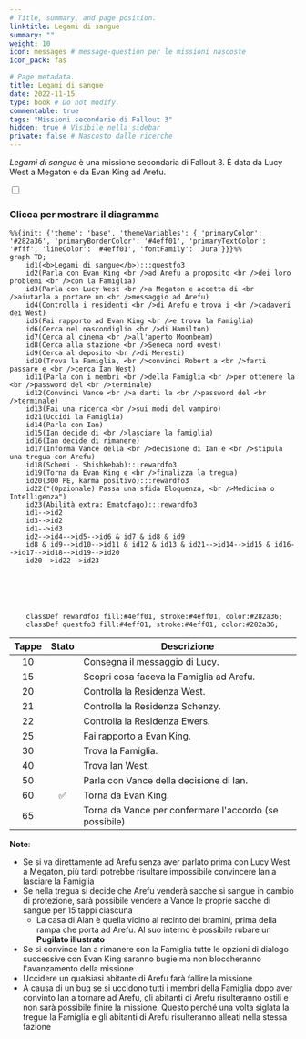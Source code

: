 ```yaml
---
# Title, summary, and page position.
linktitle: Legami di sangue
summary: ""
weight: 10
icon: messages # message-question per le missioni nascoste
icon_pack: fas

# Page metadata.
title: Legami di sangue
date: 2022-11-15
type: book # Do not modify.
commentable: true
tags: "Missioni secondarie di Fallout 3"
hidden: true # Visibile nella sidebar
private: false # Nascosto dalle ricerche
---
```


<div class="fo3">

*Legami di sangue* è una missione secondaria di Fallout 3. È data da Lucy West a Megaton e da Evan King ad Arefu.



<section class="chart-collapse">
<input type="checkbox" name="collapse2" id="handle2">
<h3 class="handle">
<label for="handle2">Clicca per mostrare il diagramma</label>
</h3>
<div class="content">

```mermaid
%%{init: {'theme': 'base', 'themeVariables': { 'primaryColor': '#282a36', 'primaryBorderColor': '#4eff01', 'primaryTextColor': '#fff', 'lineColor': '#4eff01', 'fontFamily': 'Jura'}}}%%
graph TD;
    id1(<b>Legami di sangue</b>):::questfo3
    id2(Parla con Evan King <br />ad Arefu a proposito <br />dei loro problemi <br />con la Famiglia)
    id3(Parla con Lucy West <br />a Megaton e accetta di <br />aiutarla a portare un <br />messaggio ad Arefu)
    id4(Controlla i residenti <br />di Arefu e trova i <br />cadaveri dei West)
    id5(Fai rapporto ad Evan King <br />e trova la Famiglia)
    id6(Cerca nel nascondiglio <br />di Hamilton)
    id7(Cerca al cinema <br />all'aperto Moonbeam) 
    id8(Cerca alla stazione <br />Seneca nord ovest)
    id9(Cerca al deposito <br />di Meresti)
    id10(Trova la Famiglia, <br />convinci Robert a <br />farti passare e <br />cerca Ian West)
    id11(Parla con i membri <br />della Famiglia <br />per ottenere la <br />password del <br />terminale)
    id12(Convinci Vance <br />a darti la <br />password del <br />terminale)
    id13(Fai una ricerca <br />sui modi del vampiro) 
    id21(Uccidi la Famiglia)
    id14(Parla con Ian)
    id15(Ian decide di <br />lasciare la famiglia)
    id16(Ian decide di rimanere)
    id17(Informa Vance della <br />decisione di Ian e <br />stipula una tregua con Arefu)
    id18(Schemi - Shishkebab):::rewardfo3
    id19(Torna da Evan King e <br />finalizza la tregua)
    id20(300 PE, karma positivo):::rewardfo3
    id22("(Opzionale) Passa una sfida Eloquenza, <br />Medicina o Intelligenza")
    id23(Abilità extra: Ematofago):::rewardfo3
    id1-->id2
    id3-->id2
    id1-->id3
    id2-->id4-->id5-->id6 & id7 & id8 & id9
    id8 & id9-->id10-->id11 & id12 & id13 & id21-->id14-->id15 & id16-->id17-->id18-->id19-->id20
    id20-->id22-->id23
    
    
    
    
    
    
    classDef rewardfo3 fill:#4eff01, stroke:#4eff01, color:#282a36;
    classDef questfo3 fill:#4eff01, stroke:#4eff01, color:#282a36;
```

</div>
</section>

| Tappe |       Stato        | Descrizione                              |
| :---: | :----------------: | ---------------------------------------- |
|  10   |                    | Consegna il messaggio di Lucy.           |
|  15   |                    | Scopri cosa faceva la Famiglia ad Arefu. |
|  20   |                    | Controlla la Residenza West.             |
|  21   |                    | Controlla la Residenza Schenzy.          |
|  22   |                    | Controlla la Residenza Ewers.            |
|  25   |                    | Fai rapporto a Evan King.                |
|  30   |                    | Trova la Famiglia.                       |
|  40   |                    | Trova Ian West.                          |
|  50   |                    | Parla con Vance della decisione di Ian.  |
|  60   | :white_check_mark: | Torna da Evan King.                      |
| 65 |                    |     Torna da Vance per confermare l'accordo (se possibile)                                     |


**Note**:
- Se si va direttamente ad Arefu senza aver parlato prima con Lucy West a Megaton, più tardi potrebbe risultare impossibile convincere Ian a lasciare la Famiglia
- Se nella tregua si decide che Arefu venderà sacche si sangue in cambio di protezione, sarà possibile vendere a Vance le proprie sacche di sangue per 15 tappi ciascuna
  - La casa di Alan è quella vicino al recinto dei bramini, prima della rampa che porta ad Arefu. Al suo interno è possibile rubare un **Pugilato illustrato**
- Se si  convince Ian a rimanere con la Famiglia tutte le opzioni di dialogo successive con Evan King saranno bugie ma non bloccheranno l'avanzamento della missione
- Uccidere un qualsiasi abitante di Arefu farà fallire la missione
- A causa di un bug se si uccidono tutti i membri della Famiglia dopo aver convinto Ian a tornare ad Arefu, gli abitanti di Arefu risulteranno ostili e non sarà possibile finire la missione. Questo perché una volta siglata la tregue la Famiglia e gli abitanti di Arefu risulteranno alleati nella stessa fazione



</div>